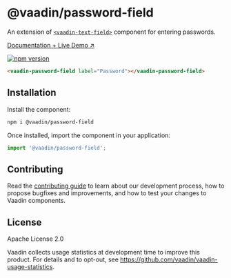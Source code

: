 # @vaadin/password-field

An extension of [`<vaadin-text-field>`](https://www.npmjs.com/package/@vaadin/text-field) component for entering passwords.

[Documentation + Live Demo ↗](https://vaadin.com/docs/latest/components/password-field)

[![npm version](https://badgen.net/npm/v/@vaadin/password-field)](https://www.npmjs.com/package/@vaadin/password-field)

```html
<vaadin-password-field label="Password"></vaadin-password-field>
```

## Installation

Install the component:

```sh
npm i @vaadin/password-field
```

Once installed, import the component in your application:

```js
import '@vaadin/password-field';
```

## Contributing

Read the [contributing guide](https://vaadin.com/docs/latest/contributing) to learn about our development process, how to propose bugfixes and improvements, and how to test your changes to Vaadin components.

## License

Apache License 2.0

Vaadin collects usage statistics at development time to improve this product.
For details and to opt-out, see https://github.com/vaadin/vaadin-usage-statistics.
